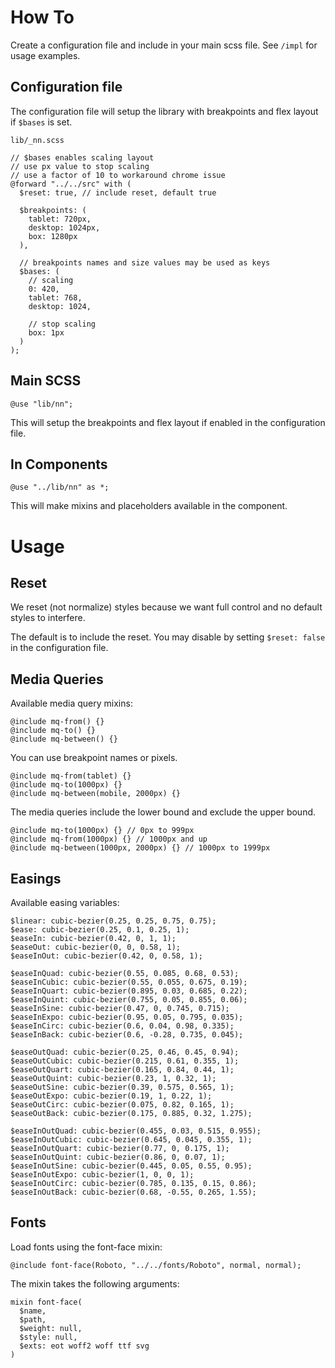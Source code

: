 # How To

Create a configuration file and include in your main scss file. See `/impl` for usage examples.

## Configuration file

The configuration file will setup the library with breakpoints and flex layout if `$bases` is set.

`lib/_nn.scss`

```
// $bases enables scaling layout
// use px value to stop scaling
// use a factor of 10 to workaround chrome issue
@forward "../../src" with (
  $reset: true, // include reset, default true

  $breakpoints: (
    tablet: 720px,
    desktop: 1024px,
    box: 1280px
  ),

  // breakpoints names and size values may be used as keys
  $bases: (
    // scaling
    0: 420,
    tablet: 768,
    desktop: 1024,

    // stop scaling
    box: 1px
  )
);
```

## Main SCSS

```
@use "lib/nn";
```

This will setup the breakpoints and flex layout if enabled in the configuration file.

## In Components

```
@use "../lib/nn" as *;
```

This will make mixins and placeholders available in the component.

# Usage

## Reset

We reset (not normalize) styles because we want full control and no default styles to interfere.

The default is to include the reset. You may disable by setting `$reset: false` in the configuration file.

## Media Queries

Available media query mixins:

```
@include mq-from() {}
@include mq-to() {}
@include mq-between() {}
```

You can use breakpoint names or pixels.

```
@include mq-from(tablet) {}
@include mq-to(1000px) {}
@include mq-between(mobile, 2000px) {}
```

The media queries include the lower bound and exclude the upper bound.

```
@include mq-to(1000px) {} // 0px to 999px
@include mq-from(1000px) {} // 1000px and up
@include mq-between(1000px, 2000px) {} // 1000px to 1999px
```

## Easings

Available easing variables:

```
$linear: cubic-bezier(0.25, 0.25, 0.75, 0.75);
$ease: cubic-bezier(0.25, 0.1, 0.25, 1);
$easeIn: cubic-bezier(0.42, 0, 1, 1);
$easeOut: cubic-bezier(0, 0, 0.58, 1);
$easeInOut: cubic-bezier(0.42, 0, 0.58, 1);

$easeInQuad: cubic-bezier(0.55, 0.085, 0.68, 0.53);
$easeInCubic: cubic-bezier(0.55, 0.055, 0.675, 0.19);
$easeInQuart: cubic-bezier(0.895, 0.03, 0.685, 0.22);
$easeInQuint: cubic-bezier(0.755, 0.05, 0.855, 0.06);
$easeInSine: cubic-bezier(0.47, 0, 0.745, 0.715);
$easeInExpo: cubic-bezier(0.95, 0.05, 0.795, 0.035);
$easeInCirc: cubic-bezier(0.6, 0.04, 0.98, 0.335);
$easeInBack: cubic-bezier(0.6, -0.28, 0.735, 0.045);

$easeOutQuad: cubic-bezier(0.25, 0.46, 0.45, 0.94);
$easeOutCubic: cubic-bezier(0.215, 0.61, 0.355, 1);
$easeOutQuart: cubic-bezier(0.165, 0.84, 0.44, 1);
$easeOutQuint: cubic-bezier(0.23, 1, 0.32, 1);
$easeOutSine: cubic-bezier(0.39, 0.575, 0.565, 1);
$easeOutExpo: cubic-bezier(0.19, 1, 0.22, 1);
$easeOutCirc: cubic-bezier(0.075, 0.82, 0.165, 1);
$easeOutBack: cubic-bezier(0.175, 0.885, 0.32, 1.275);

$easeInOutQuad: cubic-bezier(0.455, 0.03, 0.515, 0.955);
$easeInOutCubic: cubic-bezier(0.645, 0.045, 0.355, 1);
$easeInOutQuart: cubic-bezier(0.77, 0, 0.175, 1);
$easeInOutQuint: cubic-bezier(0.86, 0, 0.07, 1);
$easeInOutSine: cubic-bezier(0.445, 0.05, 0.55, 0.95);
$easeInOutExpo: cubic-bezier(1, 0, 0, 1);
$easeInOutCirc: cubic-bezier(0.785, 0.135, 0.15, 0.86);
$easeInOutBack: cubic-bezier(0.68, -0.55, 0.265, 1.55);
```

## Fonts

Load fonts using the font-face mixin:

```
@include font-face(Roboto, "../../fonts/Roboto", normal, normal);
```

The mixin takes the following arguments:

```
mixin font-face(
  $name,
  $path,
  $weight: null,
  $style: null,
  $exts: eot woff2 woff ttf svg
)
```
